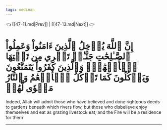 ```yaml
---
tags: medinan
---
```


👈 [[47-11.md|Prev]] | [[47-13.md|Next]] 👉

# إِنَّ ٱللَّهَ يُدۡخِلُ ٱلَّذِينَ ءَامَنُواْ وَعَمِلُواْ ٱلصَّـٰلِحَٰتِ جَنَّـٰتٖ تَجۡرِي مِن تَحۡتِهَا ٱلۡأَنۡهَٰرُۖ وَٱلَّذِينَ كَفَرُواْ يَتَمَتَّعُونَ وَيَأۡكُلُونَ كَمَا تَأۡكُلُ ٱلۡأَنۡعَٰمُ وَٱلنَّارُ مَثۡوٗى لَّهُمۡ

Indeed, Allah will admit those who have believed and done righteous deeds to gardens beneath which rivers flow, but those who disbelieve enjoy themselves and eat as grazing livestock eat, and the Fire will be a residence for them

---

